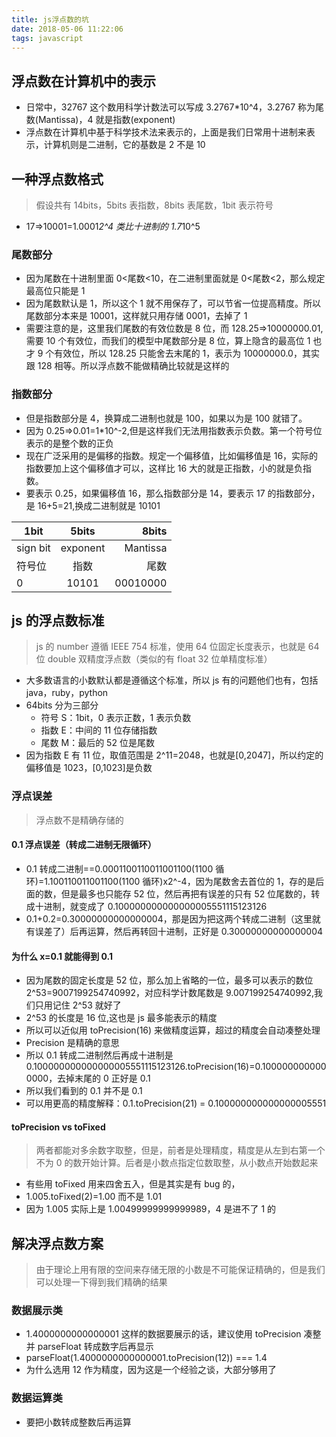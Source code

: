 ```yaml
---
title: js浮点数的坑
date: 2018-05-06 11:22:06
tags: javascript
---
```


## 浮点数在计算机中的表示

* 日常中，32767 这个数用科学计数法可以写成 3.2767\*10^4，3.2767 称为尾数(Mantissa)，4 就是指数(exponent)
* 浮点数在计算机中基于科学技术法来表示的，上面是我们日常用十进制来表示，计算机则是二进制，它的基数是 2 不是 10

## 一种浮点数格式

> 假设共有 14bits，5bits 表指数，8bits 表尾数，1bit 表示符号

* 17=>10001=1.0001*2^4 类比十进制的 1.7*10^5

### 尾数部分

* 因为尾数在十进制里面 0<尾数<10，在二进制里面就是 0<尾数<2，那么规定最高位只能是 1
* 因为尾数默认是 1，所以这个 1 就不用保存了，可以节省一位提高精度。所以尾数部分本来是 10001，这样就只用存储 0001，去掉了 1
* 需要注意的是，这里我们尾数的有效位数是 8 位，而 128.25=>10000000.01,需要 10 个有效位，而我们的模型中尾数部分是 8 位，算上隐含的最高位 1 也才 9 个有效位，所以 128.25 只能舍去末尾的 1，表示为 10000000.0，其实跟 128 相等。所以浮点数不能做精确比较就是这样的

### 指数部分

* 但是指数部分是 4，换算成二进制也就是 100，如果以为是 100 就错了。
* 因为 0.25=>0.01=1\*10^-2,但是这样我们无法用指数表示负数。第一个符号位表示的是整个数的正负
* 现在广泛采用的是偏移的指数。规定一个偏移值，比如偏移值是 16，实际的指数要加上这个偏移值才可以，这样比 16 大的就是正指数，小的就是负指数。
* 要表示 0.25，如果偏移值 16，那么指数部分是 14，要表示 17 的指数部分，是 16+5=21,换成二进制就是 10101

| 1bit     |  5bits   |    8bits |
| -------- | :------: | -------: |
| sign bit | exponent | Mantissa |
| 符号位   |   指数   |     尾数 |
| 0        |  10101   | 00010000 |

## js 的浮点数标准

> js 的 number 遵循 IEEE 754 标准，使用 64 位固定长度表示，也就是 64 位 double 双精度浮点数（类似的有 float 32 位单精度标准）

* 大多数语言的小数默认都是遵循这个标准，所以 js 有的问题他们也有，包括 java，ruby，python
* 64bits 分为三部分
  * 符号 S：1bit，0 表示正数，1 表示负数
  * 指数 E：中间的 11 位存储指数
  * 尾数 M：最后的 52 位是尾数
* 因为指数 E 有 11 位，取值范围是 2^11=2048，也就是[0,2047]，所以约定的偏移值是 1023，[0,1023]是负数

### 浮点误差

> 浮点数不是精确存储的

#### 0.1 浮点误差（转成二进制无限循环）

* 0.1 转成二进制==0.0001100110011001100(1100 循环)=1.100110011001100(1100 循环)x2^-4，因为尾数舍去首位的 1，存的是后面的数，但是最多也只能存 52 位，然后再把有误差的只有 52 位尾数的，转成十进制，就变成了 0.100000000000000005551115123126
* 0.1+0.2=0.30000000000000004，那是因为把这两个转成二进制（这里就有误差了）后再运算，然后再转回十进制，正好是 0.30000000000000004

#### 为什么 x=0.1 就能得到 0.1

* 因为尾数的固定长度是 52 位，那么加上省略的一位，最多可以表示的数位 2^53=9007199254740992，对应科学计数尾数是 9.007199254740992,我们只用记住 2^53 就好了
* 2^53 的长度是 16 位,这也是 js 最多能表示的精度
* 所以可以近似用 toPrecision(16) 来做精度运算，超过的精度会自动凑整处理
* Precision 是精确的意思
* 所以 0.1 转成二进制然后再成十进制是 0.100000000000000005551115123126.toPrecision(16)=0.1000000000000000，去掉末尾的 0 正好是 0.1
* 所以我们看到的 0.1 并不是 0.1
* 可以用更高的精度解释：0.1.toPrecision(21) = 0.100000000000000005551

#### toPrecision vs toFixed

> 两者都能对多余数字取整，但是，前者是处理精度，精度是从左到右第一个不为 0 的数开始计算。后者是小数点指定位数取整，从小数点开始数起来

* 有些用 toFixed 用来四舍五入，但是其实是有 bug 的，
* 1.005.toFixed(2)=1.00 而不是 1.01
* 因为 1.005 实际上是 1.00499999999999989，4 是进不了 1 的

## 解决浮点数方案

> 由于理论上用有限的空间来存储无限的小数是不可能保证精确的，但是我们可以处理一下得到我们精确的结果

### 数据展示类

* 1.4000000000000001 这样的数据要展示的话，建议使用 toPrecision 凑整并 parseFloat 转成数字后再显示
* parseFloat(1.4000000000000001.toPrecision(12)) === 1.4
* 为什么选用 12 作为精度，因为这是一个经验之谈，大部分够用了

### 数据运算类

* 要把小数转成整数后再运算

